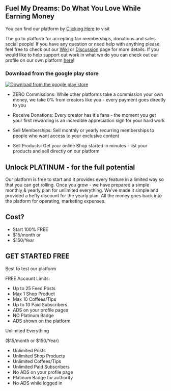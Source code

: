 ## Fuel My Dreams: Do What You Love While Earning Money
You can find our platform by [Clicking Here](https://fuelmydreams.online/) to visit

 The go to platform for accepting fan memberships, donations and sales social people! If you have any question or need help with anything please, feel free to check out our [Wiki](https://github.com/wildcatstudios/Fuel-My-Dreams/wiki) or [Discussion](https://github.com/wildcatstudios/Fuel-My-Dreams/discussions/1) page for more details. If you would like to help support out work in what we do you can check out our profile on our own platform [here](https://fuelmydreams.online/wildcatstudio)!

### Download from the google play store
<a href="https://play.google.com/store/apps/details?id=work.mywild.app" target="_blank"><img src="https://github.com/wildcatstudios/Fuel-My-Dreams/assets/19895356/49813501-5ba5-4985-9aee-fa8bb2557435" alt="Download from the google play store" class="github"></a>


- ZERO Commissions: 
While other platforms take a commission your own money, we take 0% from creators like you - every payment goes directly to you

- Receive Donations: 
Every creator has it's fans - the moment you get your first rewarding is an incredible appreciation sign for your hard work

- Sell Memberships: 
Sell monthly or yearly recurring memberships to people who want access to your exclusive content

- Sell Products: 
Get your online Shop started in minutes - list your products and sell directly on our platform

## Unlock PLATINUM - for the full potential

Our platform is free to start and it provides every feature in a limited way so that you can get rolling. Once you grow - we have prepared a simple monthly & yearly plan for unlimited everything. We've made it simple and provided a hefty discount for the yearly plan. All the money goes back into the platform for operating, marketing expenses.

## Cost?
- Start 100% FREE
- $15/month or
- $150/Year

 ## GET STARTED FREE
Best to test our platform

FREE Account Limits:
- Up to 25 Feed Posts
- Max 1 Shop Product
- Max 10 Coffees/Tips
- Up to 10 Paid Subscribers
- ADS on your profile pages
- NO Platinum Badge
- ADS shown on the platform

Unlimited Everything

($15/month or $150/Year)

- Unlimited Posts
- Unlimited Shop Products
- Unlimited Coffees/Tips
- Unlimited Paid Subscribers
- No ADS on your profile page
- Platinum Badge for authority
- No ADS while logged in
